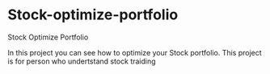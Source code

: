 # Stock-optimize-portfolio
Stock Optimize Portfolio

In this project you can see how to optimize your Stock portfolio.
This project is for person who undertstand stock traiding

